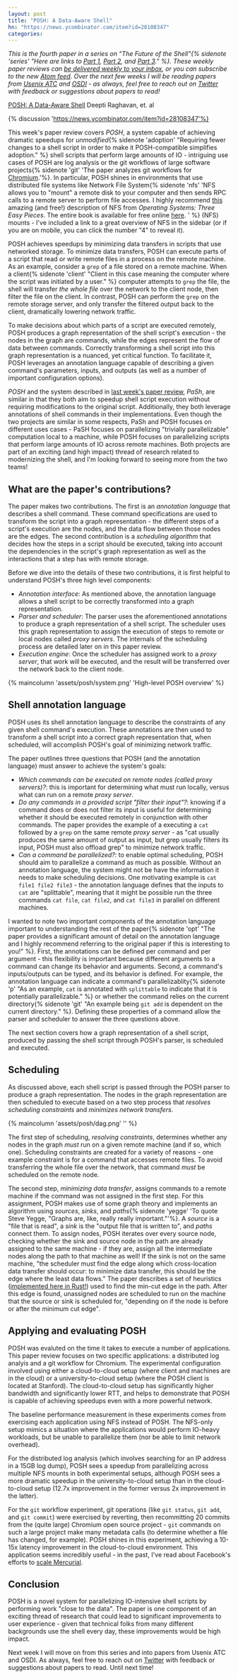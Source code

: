 ```yaml
---
layout: post
title: "POSH: A Data-Aware Shell"
hn: "https://news.ycombinator.com/item?id=28108347"
categories:
---
```


_This is the fourth paper in a series on “The Future of the Shell"{% sidenote 'series' "Here are links to [Part 1](/2021/07/14/unix-shell-programming-the-next-50-years.html), [Part 2](/2021/07/24/from-laptop-to-lambda-outsourcing-everyday-jobs-to-thousands-of-transient-functional-containers.html), and [Part 3](/2021/07/31/pash-light-touch-data-parallel-shell-processing.html)." %}. These weekly paper reviews can [be delivered weekly to your inbox](https://newsletter.micahlerner.com/), or you can subscribe to the new [Atom feed](https://www.micahlerner.com/feed.xml). Over the next few weeks I will be reading papers from [Usenix ATC](https://www.usenix.org/conference/atc21) and [OSDI](https://www.usenix.org/conference/osdi21) - as always, feel free to reach out on [Twitter](https://twitter.com/micahlerner) with feedback or suggestions about papers to read!_

[POSH: A Data-Aware Shell](https://www.usenix.org/conference/atc20/presentation/raghavan) Deepti Raghavan, et. al

{% discussion 'https://news.ycombinator.com/item?id=28108347'%}

This week's paper review covers _POSH_, a system capable of achieving dramatic speedups for _unmodified_{% sidenote 'adoption' "Requiring fewer changes to a shell script in order to make it POSH-compatible simplifies adoption." %} shell scripts that perform large amounts of IO - intriguing use cases of POSH are log analysis or the git workflows of large software projects{% sidenote 'git' 'The paper analyzes git workflows for [Chromium](https://github.com/chromium/chromium).'%}. In particular, POSH shines in environments that use distributed file systems like Network File System{% sidenote 'nfs' 'NFS allows you to "mount" a remote disk to your computer and then sends RPC calls to a remote server to perform file accesses. I highly recommend [this](https://pages.cs.wisc.edu/~remzi/OSTEP/dist-nfs.pdf) amazing (and free!) description of NFS from _Operating Systems: Three Easy Pieces_. The entire book is available for free online [here](https://pages.cs.wisc.edu/~remzi/OSTEP/). ' %} (NFS) mounts - I've included a link to a great overview of NFS in the sidebar (or if you are on mobile, you can click the number "4" to reveal it).

POSH achieves speedups by minimizing data transfers in scripts that use networked storage. To minimize data transfers, POSH can execute parts of a script that read or write remote files in a process on the remote machine. As an example, consider a `grep` of a file stored on a remote machine. When a client{% sidenote 'client' "Client in this case meaning the computer where the script was initiated by a user." %} computer attempts to `grep` the file, the shell will transfer _the whole file_ over the network to the client node, then filter the file on the client. In contrast, POSH can perform the `grep` on the remote storage server, and only transfer the filtered output back to the client, dramatically lowering network traffic. 

To make decisions about which parts of a script are executed remotely, POSH produces a graph representation of the shell script's execution - the nodes in the graph are commands, while the edges represent the flow of data between commands. Correctly transforming a shell script into this graph representation is a nuanced, yet critical function. To facilitate it, POSH leverages an annotation language capable of describing a given command's parameters, inputs, and outputs (as well as a number of important configuration options). 

_POSH_ and the system described in [last week's paper review](/2021/07/31/pash-light-touch-data-parallel-shell-processing.html), _PaSh_, are similar in that they both aim to speedup shell script execution without requiring modifications to the original script. Additionally, they both leverage annotations of shell commands in their implementations. Even though the two projects are similar in some respects, PaSh and POSH focuses on different uses cases - PaSH focuses on parallelizing "trivially parallelizable" computation local to a machine, while POSH focuses on parallelizing scripts that perform large amounts of IO across remote machines. Both projects are part of an exciting (and high impact) thread of research related to modernizing the shell, and I'm looking forward to seeing more from the two teams!

## What are the paper's contributions?

The paper makes two contributions. The first is an _annotation language_ that describes a shell command. These command specifications are used to transform the script into a graph representation - the different steps of a script's execution are the nodes, and the data flow between those nodes are the edges. The second contribution is a _scheduling algorithm_ that decides how the steps in a script should be executed, taking into account the dependencies in the script's graph representation as well as the interactions that a step has with remote storage.

Before we dive into the details of these two contributions, it is first helpful to understand POSH's three high level components:

- _Annotation interface_: As mentioned above, the annotation language allows a shell script to be correctly transformed into a graph representation.
- _Parser and scheduler_: The parser uses the aforementioned annotations to produce a graph representation of a shell script. The scheduler uses this graph representation to assign the execution of steps to remote or local nodes called _proxy servers_. The internals of the scheduling process are detailed later on in this paper review. 
- _Execution engine_: Once the scheduler has assigned work to a _proxy server_, that work will be executed, and the result will be transferred over the network back to the client node.

{% maincolumn 'assets/posh/system.png' 'High-level POSH overview' %}

## Shell annotation language

POSH uses its shell annotation language to describe the constraints of any given shell command's execution. These annotations are then used to transform a shell script into a correct graph representation that, when scheduled, will accomplish POSH's goal of minimizing network traffic.

The paper outlines three questions that POSH (and the annotation language) must answer to achieve the system's goals:

- _Which commands can be executed on remote nodes (called proxy servers)?_: this is important for determining what must run locally, versus what can run on a remote _proxy server_.
- _Do any commands in a provided script "filter their input"?_: knowing if a command does or does not filter its input is useful for determining whether it should be executed remotely in conjunction with other commands. The paper provides the example of a executing a `cat` followed by a `grep` on the same remote _proxy server_ - as "cat usually produces the same amount of output as input, but grep usually filters its input, POSH must also offload grep" to minimize network traffic.
- _Can a command be parallelized?_: to enable optimal scheduling, POSH should aim to parallelize a command as much as possible. Without an annotation language, the system might not be have the information it needs to make scheduling decisions. One motivating example is `cat file1 file2 file3` - the annotation language defines that the inputs to `cat` are "splittable", meaning that it might be possible run the three commands `cat file`, `cat file2`, and `cat file3` in parallel on different machines.

I wanted to note two important components of the annotation language important to understanding the rest of the paper{% sidenote 'opt' "The paper provides a significant amount of detail on the annotation language and I highly recommend referring to the original paper if this is interesting to you!" %}. First, the annotations can be defined per command and per argument - this flexibility is important because different arguments to a command can change its behavior and arguments. Second, a command's inputs/outputs can be typed, and its behavior is defined. For example, the annotation language can indicate a command's parallelizablity{% sidenote 'p' "As an example, `cat` is annotated with `splittable` to indicate that it is potentially parallelizable." %} or whether the command relies on the current directory{% sidenote 'git' "An example being `git add` is dependent on the current directory." %}. Defining these properties of a command allow the parser and scheduler to answer the three questions above.

The next section covers how a graph representation of a shell script, produced by passing the shell script through POSH's parser, is scheduled and executed.

## Scheduling

As discussed above, each shell script is passed through the POSH parser to produce a graph representation. The nodes in the graph representation are then scheduled to execute based on a two step process that _resolves scheduling constraints_ and _minimizes network transfers_.

{% maincolumn 'assets/posh/dag.png' '' %}

The first step of scheduling, _resolving constraints_, determines whether any nodes in the graph *must* run on a given remote machine (and if so, which one). Scheduling constraints are created for a variety of reasons - one example constraint is for a command that accesses remote files. To avoid transferring the whole file over the network, that command *must* be scheduled on the remote node. 

The second step, _minimizing data transfer_, assigns commands to a remote machine if the command was not assigned in the first step. For this assignment, POSH makes use of some graph theory and implements an algorithm using _sources_, _sinks_, and _paths_{% sidenote 'yegge' 'To quote Steve Yegge, "Graphs are, like, really really important."'%}. A _source_ is a "file that is read", a _sink_ is the "output file that is written to", and _paths_ connect them. To assign nodes, POSH iterates over every source node, checking whether the sink and source node in the path are already assigned to the same machine - if they are, assign all the intermediate nodes along the path to that machine as well! If the sink is not on the same machine, "the scheduler must find the edge along which cross-location data transfer should occur: to minimize data transfer, this should be the edge where the least data flows." The paper describes a set of heuristics ([implemented here in Rust!](https://github.com/deeptir18/posh/blob/151b0729c4c45829485619c497506a264b0fea02/shell/src/scheduler/heuristic.rs#L37)) used to find the min-cut edge in the path. After this edge is found, unassigned nodes are scheduled to run on the machine that the source or sink is scheduled for, "depending on if the node is before or after the minimum cut edge".

## Applying and evaluating POSH

POSH was evaluted on the time it takes to execute a number of applications. This paper review focuses on two specific applications: a distributed log analyis and a git workflow for Chromium. The experimental configuration involved using either a cloud-to-cloud setup (where client and machines are in the cloud) or a university-to-cloud setup (where the POSH client is located at Stanford). The cloud-to-cloud setup has significantly higher bandwidth and significantly lower RTT, and helps to demonstrate that POSH is capable of achieving speedups even with a more powerful network. 

The baseline performance measurement in these experiments comes from exercising each application using NFS instead of POSH. The NFS-only setup mimics a situation where the applications would perform IO-heavy workloads, but be unable to parallelize them (nor be able to limit network overhead).

For the distributed log analysis (which involves searching for an IP address in a 15GB log dump), POSH sees a speedup from parallelizing across multiple NFS mounts in both experimental setups, although POSH sees a more dramatic speedup in the university-to-cloud setup than in the cloud-to-cloud setup (12.7x improvement in the former versus 2x improvement in the latter).

For the `git` workflow experiment, git operations (like `git status`, `git add`, and `git commit`) were exercised by reverting, then recommitting 20 commits from the (quite large) Chromium open source project - `git` commands on such a large project make many metadata calls (to determine whether a file has changed, for example). POSH shines in this experiment, achieving a 10-15x latency improvement in the cloud-to-cloud environment. This application seems incredibly useful - in the past, I've read about Facebook's efforts to [scale Mercurial](https://engineering.fb.com/2014/01/07/core-data/scaling-mercurial-at-facebook/).

## Conclusion

POSH is a novel system for parallelizing IO-intensive shell scripts by performing work "close to the data". The paper is one component of an exciting thread of research that could lead to significant improvements to user experience - given that technical folks from many different backgrounds use the shell every day, these improvements would be high impact.

Next week I will move on from this series and into papers from Usenix ATC and OSDI. As always, feel free to reach out on [Twitter](https://twitter.com/micahlerner) with feedback or suggestions about papers to read. Until next time!